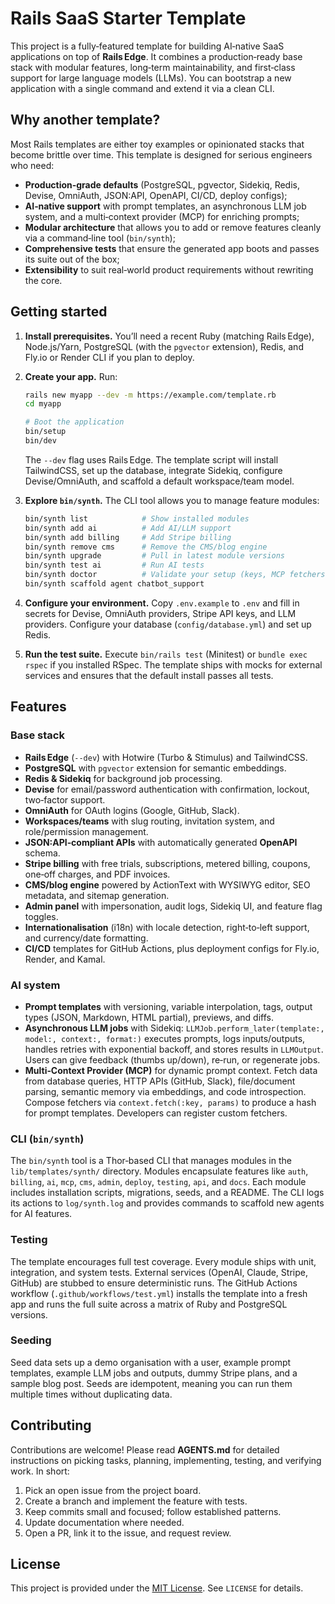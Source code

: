 # Rails SaaS Starter Template

This project is a fully‑featured template for building AI‑native SaaS applications on top of **Rails Edge**.  It combines a production‑ready base stack with modular features, long‑term maintainability, and first‑class support for large language models (LLMs).  You can bootstrap a new application with a single command and extend it via a clean CLI.

## Why another template?

Most Rails templates are either toy examples or opinionated stacks that become brittle over time.  This template is designed for serious engineers who need:

* **Production‑grade defaults** (PostgreSQL, pgvector, Sidekiq, Redis, Devise, OmniAuth, JSON:API, OpenAPI, CI/CD, deploy configs);
* **AI‑native support** with prompt templates, an asynchronous LLM job system, and a multi‑context provider (MCP) for enriching prompts;
* **Modular architecture** that allows you to add or remove features cleanly via a command‑line tool (`bin/synth`);
* **Comprehensive tests** that ensure the generated app boots and passes its suite out of the box;
* **Extensibility** to suit real‑world product requirements without rewriting the core.

## Getting started

1. **Install prerequisites.**  You’ll need a recent Ruby (matching Rails Edge), Node.js/Yarn, PostgreSQL (with the `pgvector` extension), Redis, and Fly.io or Render CLI if you plan to deploy.
2. **Create your app.**  Run:

   ```sh
   rails new myapp --dev -m https://example.com/template.rb
   cd myapp
   
   # Boot the application
   bin/setup
   bin/dev
   ```

   The `--dev` flag uses Rails Edge.  The template script will install TailwindCSS, set up the database, integrate Sidekiq, configure Devise/OmniAuth, and scaffold a default workspace/team model.

3. **Explore `bin/synth`.**  The CLI tool allows you to manage feature modules:

   ```sh
   bin/synth list            # Show installed modules
   bin/synth add ai          # Add AI/LLM support
   bin/synth add billing     # Add Stripe billing
   bin/synth remove cms      # Remove the CMS/blog engine
   bin/synth upgrade         # Pull in latest module versions
   bin/synth test ai         # Run AI tests
   bin/synth doctor          # Validate your setup (keys, MCP fetchers)
   bin/synth scaffold agent chatbot_support
   ```

4. **Configure your environment.**  Copy `.env.example` to `.env` and fill in secrets for Devise, OmniAuth providers, Stripe API keys, and LLM providers.  Configure your database (`config/database.yml`) and set up Redis.

5. **Run the test suite.**  Execute `bin/rails test` (Minitest) or `bundle exec rspec` if you installed RSpec.  The template ships with mocks for external services and ensures that the default install passes all tests.

## Features

### Base stack

* **Rails Edge** (`--dev`) with Hotwire (Turbo & Stimulus) and TailwindCSS.
* **PostgreSQL** with `pgvector` extension for semantic embeddings.
* **Redis & Sidekiq** for background job processing.
* **Devise** for email/password authentication with confirmation, lockout, two‑factor support.
* **OmniAuth** for OAuth logins (Google, GitHub, Slack).
* **Workspaces/teams** with slug routing, invitation system, and role/permission management.
* **JSON:API‑compliant APIs** with automatically generated **OpenAPI** schema.
* **Stripe billing** with free trials, subscriptions, metered billing, coupons, one‑off charges, and PDF invoices.
* **CMS/blog engine** powered by ActionText with WYSIWYG editor, SEO metadata, and sitemap generation.
* **Admin panel** with impersonation, audit logs, Sidekiq UI, and feature flag toggles.
* **Internationalisation** (i18n) with locale detection, right‑to‑left support, and currency/date formatting.
* **CI/CD** templates for GitHub Actions, plus deployment configs for Fly.io, Render, and Kamal.

### AI system

* **Prompt templates** with versioning, variable interpolation, tags, output types (JSON, Markdown, HTML partial), previews, and diffs.
* **Asynchronous LLM jobs** with Sidekiq: `LLMJob.perform_later(template:, model:, context:, format:)` executes prompts, logs inputs/outputs, handles retries with exponential backoff, and stores results in `LLMOutput`.  Users can give feedback (thumbs up/down), re‑run, or regenerate jobs.
* **Multi‑Context Provider (MCP)** for dynamic prompt context.  Fetch data from database queries, HTTP APIs (GitHub, Slack), file/document parsing, semantic memory via embeddings, and code introspection.  Compose fetchers via `context.fetch(:key, params)` to produce a hash for prompt templates.  Developers can register custom fetchers.

### CLI (`bin/synth`)

The `bin/synth` tool is a Thor‑based CLI that manages modules in the `lib/templates/synth/` directory.  Modules encapsulate features like `auth`, `billing`, `ai`, `mcp`, `cms`, `admin`, `deploy`, `testing`, `api`, and `docs`.  Each module includes installation scripts, migrations, seeds, and a README.  The CLI logs its actions to `log/synth.log` and provides commands to scaffold new agents for AI features.

### Testing

The template encourages full test coverage.  Every module ships with unit, integration, and system tests.  External services (OpenAI, Claude, Stripe, GitHub) are stubbed to ensure deterministic runs.  The GitHub Actions workflow (`.github/workflows/test.yml`) installs the template into a fresh app and runs the full suite across a matrix of Ruby and PostgreSQL versions.

### Seeding

Seed data sets up a demo organisation with a user, example prompt templates, example LLM jobs and outputs, dummy Stripe plans, and a sample blog post.  Seeds are idempotent, meaning you can run them multiple times without duplicating data.

## Contributing

Contributions are welcome!  Please read **AGENTS.md** for detailed instructions on picking tasks, planning, implementing, testing, and verifying work.  In short:

1. Pick an open issue from the project board.
2. Create a branch and implement the feature with tests.
3. Keep commits small and focused; follow established patterns.
4. Update documentation where needed.
5. Open a PR, link it to the issue, and request review.

## License

This project is provided under the [MIT License](LICENSE).  See `LICENSE` for details.
